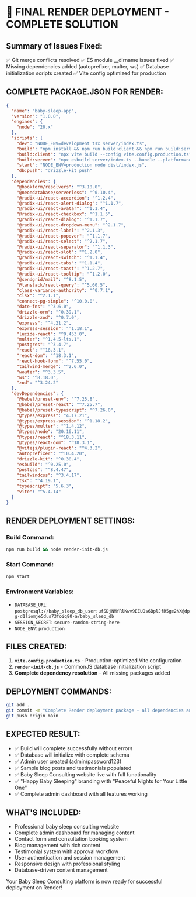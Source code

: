 # 🚀 FINAL RENDER DEPLOYMENT - COMPLETE SOLUTION

## Summary of Issues Fixed:
✅ Git merge conflicts resolved
✅ ES module __dirname issues fixed
✅ Missing dependencies added (autoprefixer, multer, ws)
✅ Database initialization scripts created
✅ Vite config optimized for production

## COMPLETE PACKAGE.JSON FOR RENDER:

```json
{
  "name": "baby-sleep-app",
  "version": "1.0.0",
  "engines": {
    "node": "20.x"
  },
  "scripts": {
    "dev": "NODE_ENV=development tsx server/index.ts",
    "build": "npm install && npm run build:client && npm run build:server",
    "build:client": "npx vite build --config vite.config.production.ts",
    "build:server": "npx esbuild server/index.ts --bundle --platform=node --outfile=dist/index.js --external:@neondatabase/serverless --external:ws --external:postgres --external:@sendgrid/mail",
    "start": "NODE_ENV=production node dist/index.js",
    "db:push": "drizzle-kit push"
  },
  "dependencies": {
    "@hookform/resolvers": "^3.10.0",
    "@neondatabase/serverless": "^0.10.4",
    "@radix-ui/react-accordion": "^1.2.4",
    "@radix-ui/react-alert-dialog": "^1.1.7",
    "@radix-ui/react-avatar": "^1.1.4",
    "@radix-ui/react-checkbox": "^1.1.5",
    "@radix-ui/react-dialog": "^1.1.7",
    "@radix-ui/react-dropdown-menu": "^2.1.7",
    "@radix-ui/react-label": "^2.1.3",
    "@radix-ui/react-popover": "^1.1.7",
    "@radix-ui/react-select": "^2.1.7",
    "@radix-ui/react-separator": "^1.1.3",
    "@radix-ui/react-slot": "^1.2.0",
    "@radix-ui/react-switch": "^1.1.4",
    "@radix-ui/react-tabs": "^1.1.4",
    "@radix-ui/react-toast": "^1.2.7",
    "@radix-ui/react-tooltip": "^1.2.0",
    "@sendgrid/mail": "^8.1.5",
    "@tanstack/react-query": "^5.60.5",
    "class-variance-authority": "^0.7.1",
    "clsx": "^2.1.1",
    "connect-pg-simple": "^10.0.0",
    "date-fns": "^3.6.0",
    "drizzle-orm": "^0.39.1",
    "drizzle-zod": "^0.7.0",
    "express": "^4.21.2",
    "express-session": "^1.18.1",
    "lucide-react": "^0.453.0",
    "multer": "^1.4.5-lts.1",
    "postgres": "^3.4.7",
    "react": "^18.3.1",
    "react-dom": "^18.3.1",
    "react-hook-form": "^7.55.0",
    "tailwind-merge": "^2.6.0",
    "wouter": "^3.3.5",
    "ws": "^8.18.0",
    "zod": "^3.24.2"
  },
  "devDependencies": {
    "@babel/preset-env": "^7.25.8",
    "@babel/preset-react": "^7.25.7",
    "@babel/preset-typescript": "^7.26.0",
    "@types/express": "4.17.21",
    "@types/express-session": "^1.18.2",
    "@types/multer": "^1.4.12",
    "@types/node": "20.16.11",
    "@types/react": "^18.3.11",
    "@types/react-dom": "^18.3.1",
    "@vitejs/plugin-react": "^4.3.2",
    "autoprefixer": "^10.4.20",
    "drizzle-kit": "^0.30.4",
    "esbuild": "^0.25.0",
    "postcss": "^8.4.47",
    "tailwindcss": "^3.4.17",
    "tsx": "^4.19.1",
    "typescript": "5.6.3",
    "vite": "^5.4.14"
  }
}
```

## RENDER DEPLOYMENT SETTINGS:

### Build Command:
```bash
npm run build && node render-init-db.js
```

### Start Command:
```bash
npm start
```

### Environment Variables:
- `DATABASE_URL`: `postgresql://baby_sleep_db_user:ufSDjNMYRlKwv9EEUOs6BplJfR5ge2NX@dpg-d1liomje5dus73foiq80-a/baby_sleep_db`
- `SESSION_SECRET`: `secure-random-string-here`
- `NODE_ENV`: `production`

## FILES CREATED:
1. **`vite.config.production.ts`** - Production-optimized Vite configuration
2. **`render-init-db.js`** - CommonJS database initialization script
3. **Complete dependency resolution** - All missing packages added

## DEPLOYMENT COMMANDS:
```bash
git add .
git commit -m "Complete Render deployment package - all dependencies and configs ready"
git push origin main
```

## EXPECTED RESULT:
- ✅ Build will complete successfully without errors
- ✅ Database will initialize with complete schema
- ✅ Admin user created (admin/password123)
- ✅ Sample blog posts and testimonials populated
- ✅ Baby Sleep Consulting website live with full functionality
- ✅ "Happy Baby Sleeping" branding with "Peaceful Nights for Your Little One"
- ✅ Complete admin dashboard with all features working

## WHAT'S INCLUDED:
- Professional baby sleep consulting website
- Complete admin dashboard for managing content
- Contact form and consultation booking system
- Blog management with rich content
- Testimonial system with approval workflow
- User authentication and session management
- Responsive design with professional styling
- Database-driven content management

Your Baby Sleep Consulting platform is now ready for successful deployment on Render!